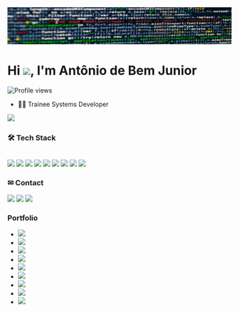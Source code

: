 <img src="https://github.com/antoniobemjunior/antoniobemjunior/blob/main/banner2.png"/>
<h1 align="left">Hi <img src="https://raw.githubusercontent.com/kaueMarques/kaueMarques/master/hi.gif" height="30px">, I'm Antônio de Bem Junior</h1>
<p align="left"> <img src="https://komarev.com/ghpvc/?username=antoniobemjunior&color=red" alt="Profile views" /> </p>

- 👨‍💻 Trainee Systems Developer

<img src="https://github-readme-stats.vercel.app/api?username=antoniobemjunior&count_private=true&show_icons=true&theme=dark" />

<h3 align="left">🛠 Tech Stack</h3>

<br>
<a href="https://github.com/antoniobemjunior"><img src="https://img.shields.io/badge/C-rgb(0,0,0)" /></a>
<a href="https://github.com/antoniobemjunior"><img src="https://img.shields.io/badge/C%23-rgb(10,0,0)" /></a>
<a href="https://github.com/antoniobemjunior"><img src="https://img.shields.io/badge/C++-rgb(20,0,0)" /></a>
<a href="https://github.com/antoniobemjunior"><img src="https://img.shields.io/badge/CSS-rgb(30,0,0)" /></a>
<a href="https://github.com/antoniobemjunior"><img src="https://img.shields.io/badge/HTML-rgb(40,0,0)" /></a>
<a href="https://github.com/antoniobemjunior"><img src="https://img.shields.io/badge/JavaScript-rgb(50,0,0)" /></a>
<a href="https://github.com/antoniobemjunior"><img src="https://img.shields.io/badge/Python-rgb(60,0,0)" /></a>
<a href="https://github.com/antoniobemjunior"><img src="https://img.shields.io/badge/SQL-rgb(70,0,0)" /></a>
<a href="https://github.com/antoniobemjunior"><img src="https://img.shields.io/badge/TypeScript-rgb(80,0,0)" /></a>

<h3 align="left">✉ Contact</h3>

<a href="https://www.linkedin.com/in/antonio-romero-ferreira-de-bem-junior/"><img src="https://img.shields.io/badge/LinkedIn-rgb(90,0,0)"/></a>
<a href="mailto:antonio.bem.junior@gmail.com"><img src="https://img.shields.io/badge/Email-rgb(100,0,0)"/></a>
<a href="https://wa.me/5547984296553?text=Ol%C3%A1%20Ant%C3%B4nio%2C%20tudo%20bem%3F"><img src="https://img.shields.io/badge/WhatsApp-rgb(110,0,0)"/></a>

<h3 align="left">Portfolio</h3>

- <a href="https://antoniobemjunior.github.io/alurabooks/"><img src="https://img.shields.io/badge/Alura Books-rgb(120,0,0)"/></a>
- <a href="https://antoniobemjunior.github.io/alura-newsletter/"><img src="https://img.shields.io/badge/Alura Newsletter-rgb(130,0,0)"/></a>
- <a href="https://antoniobemjunior.github.io/AluraPlay/"><img src="https://img.shields.io/badge/Alura Play-rgb(140,0,0)"/></a>
- <a href="https://antoniobemjunior.github.io/alura-plus/"><img src="https://img.shields.io/badge/Alura Plus-rgb(150,0,0)"/></a>
- <a href="https://antoniobemjunior.github.io/bytebank/"><img src="https://img.shields.io/badge/Byte Bank-rgb(160,0,0)"/></a>
- <a href="https://antoniobemjunior.github.io/calmaria-spa/"><img src="https://img.shields.io/badge/Calmaria SPA-rgb(170,0,0)"/></a>
- <a href="https://antoniobemjunior.github.io/lista-de-compras/"><img src="https://img.shields.io/badge/Lista de Compras-rgb(180,0,0)"/></a>
- <a href="https://antoniobemjunior.github.io/todo-list-JAVASCRIPT/"><img src="https://img.shields.io/badge/Todo List-rgb(190,0,0)"/></a>
- <a href="https://antoniobemjunior.github.io/WaveCast/"><img src="https://img.shields.io/badge/WaveCast-rgb(200,0,0)"/></a>
